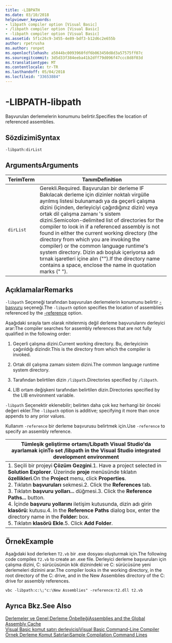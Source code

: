 ```yaml
---
title: -LIBPATH
ms.date: 03/10/2018
helpviewer_keywords:
- libpath compiler option [Visual Basic]
- /libpath compiler option [Visual Basic]
- -libpath compiler option [Visual Basic]
ms.assetid: 5f1c26c9-3455-4e89-bdf3-b12d6c2e655b
author: rpetrusha
ms.author: ronpet
ms.openlocfilehash: a5044bc0093960fdf6b063450d8d3a57575ff07c
ms.sourcegitcommit: 3d5d33f384eeba41b2dff79d096f47ccc8d8f03d
ms.translationtype: MT
ms.contentlocale: tr-TR
ms.lasthandoff: 05/04/2018
ms.locfileid: "33653884"
---
```

# <a name="-libpath"></a><span data-ttu-id="0ba04-102">-LIBPATH</span><span class="sxs-lookup"><span data-stu-id="0ba04-102">-libpath</span></span>
<span data-ttu-id="0ba04-103">Başvurulan derlemelerin konumunu belirtir.</span><span class="sxs-lookup"><span data-stu-id="0ba04-103">Specifies the location of referenced assemblies.</span></span>  
  
## <a name="syntax"></a><span data-ttu-id="0ba04-104">Sözdizimi</span><span class="sxs-lookup"><span data-stu-id="0ba04-104">Syntax</span></span>  
  
```  
-libpath:dirList  
```  
  
## <a name="arguments"></a><span data-ttu-id="0ba04-105">Arguments</span><span class="sxs-lookup"><span data-stu-id="0ba04-105">Arguments</span></span>  
  
|<span data-ttu-id="0ba04-106">Terim</span><span class="sxs-lookup"><span data-stu-id="0ba04-106">Term</span></span>|<span data-ttu-id="0ba04-107">Tanım</span><span class="sxs-lookup"><span data-stu-id="0ba04-107">Definition</span></span>|  
|---|---|  
|`dirList`|<span data-ttu-id="0ba04-108">Gerekli.</span><span class="sxs-lookup"><span data-stu-id="0ba04-108">Required.</span></span> <span data-ttu-id="0ba04-109">Başvurulan bir derleme IF Bakılacak derleme için dizinler noktalı virgülle ayrılmış listesi bulunamadı ya da geçerli çalışma dizini (içinden, derleyiciyi çağırdığınız dizin) veya ortak dil çalışma zamanı 's sistem dizini.</span><span class="sxs-lookup"><span data-stu-id="0ba04-109">Semicolon-delimited list of directories for the compiler to look in if a referenced assembly is not found in either the current working directory (the directory from which you are invoking the compiler) or the common language runtime's system directory.</span></span> <span data-ttu-id="0ba04-110">Dizin adı boşluk içeriyorsa adı tırnak işaretleri içine alın ("").</span><span class="sxs-lookup"><span data-stu-id="0ba04-110">If the directory name contains a space, enclose the name in quotation marks (" ").</span></span>|  
  
## <a name="remarks"></a><span data-ttu-id="0ba04-111">Açıklamalar</span><span class="sxs-lookup"><span data-stu-id="0ba04-111">Remarks</span></span>  
 <span data-ttu-id="0ba04-112">`-libpath` Seçeneği tarafından başvurulan derlemelerin konumunu belirtir [-başvuru](../../../visual-basic/reference/command-line-compiler/reference.md) seçeneği.</span><span class="sxs-lookup"><span data-stu-id="0ba04-112">The `-libpath` option specifies the location of assemblies referenced by the [-reference](../../../visual-basic/reference/command-line-compiler/reference.md) option.</span></span>  
  
 <span data-ttu-id="0ba04-113">Aşağıdaki sırayla tam olarak nitelenmiş değil derleme başvurularını derleyici arar:</span><span class="sxs-lookup"><span data-stu-id="0ba04-113">The compiler searches for assembly references that are not fully qualified in the following order:</span></span>  
  
1.  <span data-ttu-id="0ba04-114">Geçerli çalışma dizini.</span><span class="sxs-lookup"><span data-stu-id="0ba04-114">Current working directory.</span></span> <span data-ttu-id="0ba04-115">Bu, derleyicinin çağırıldığı dizindir.</span><span class="sxs-lookup"><span data-stu-id="0ba04-115">This is the directory from which the compiler is invoked.</span></span>  
  
2.  <span data-ttu-id="0ba04-116">Ortak dil çalışma zamanı sistem dizini.</span><span class="sxs-lookup"><span data-stu-id="0ba04-116">The common language runtime system directory.</span></span>  
  
3.  <span data-ttu-id="0ba04-117">Tarafından belirtilen dizin `/libpath`.</span><span class="sxs-lookup"><span data-stu-id="0ba04-117">Directories specified by `/libpath`.</span></span>  
  
4.  <span data-ttu-id="0ba04-118">LIB ortam değişkeni tarafından belirtilen dizin.</span><span class="sxs-lookup"><span data-stu-id="0ba04-118">Directories specified by the LIB environment variable.</span></span>  
  
 <span data-ttu-id="0ba04-119">`-libpath` Seçenektir eklenebilir; belirten daha çok kez herhangi bir önceki değeri ekler.</span><span class="sxs-lookup"><span data-stu-id="0ba04-119">The `-libpath` option is additive; specifying it more than once appends to any prior values.</span></span>  
  
 <span data-ttu-id="0ba04-120">Kullanım `-reference` bir derleme başvurusu belirtmek için.</span><span class="sxs-lookup"><span data-stu-id="0ba04-120">Use `-reference` to specify an assembly reference.</span></span>  
  
|<span data-ttu-id="0ba04-121">Tümleşik geliştirme ortamı/Libpath Visual Studio'da ayarlamak için</span><span class="sxs-lookup"><span data-stu-id="0ba04-121">To set /libpath in the Visual Studio integrated development environment</span></span>|  
|---|  
|<span data-ttu-id="0ba04-122">1.  Seçili bir projeyi **Çözüm Gezgini**.</span><span class="sxs-lookup"><span data-stu-id="0ba04-122">1.  Have a project selected in **Solution Explorer**.</span></span> <span data-ttu-id="0ba04-123">Üzerinde **proje** menüsünde tıklatın **özellikleri**.</span><span class="sxs-lookup"><span data-stu-id="0ba04-123">On the **Project** menu, click **Properties**.</span></span> <br /><span data-ttu-id="0ba04-124">2.  Tıklatın **başvuruları** sekmesi.</span><span class="sxs-lookup"><span data-stu-id="0ba04-124">2.  Click the **References** tab.</span></span><br /><span data-ttu-id="0ba04-125">3.  Tıklatın **başvuru yolları...**  düğmesi.</span><span class="sxs-lookup"><span data-stu-id="0ba04-125">3.  Click the **Reference Paths...** button.</span></span><br /><span data-ttu-id="0ba04-126">4.  İçinde **başvuru yollarını** iletişim kutusunda, dizin adı girin **klasörü:** kutusu.</span><span class="sxs-lookup"><span data-stu-id="0ba04-126">4.  In the **Reference Paths** dialog box, enter the directory name in the **Folder:** box.</span></span><br /><span data-ttu-id="0ba04-127">5.  Tıklatın **klasörü Ekle**.</span><span class="sxs-lookup"><span data-stu-id="0ba04-127">5.  Click **Add Folder**.</span></span>|  
  
## <a name="example"></a><span data-ttu-id="0ba04-128">Örnek</span><span class="sxs-lookup"><span data-stu-id="0ba04-128">Example</span></span>  
 <span data-ttu-id="0ba04-129">Aşağıdaki kod derlerken `T2.vb` bir .exe dosyası oluşturmak için.</span><span class="sxs-lookup"><span data-stu-id="0ba04-129">The following code compiles `T2.vb` to create an .exe file.</span></span> <span data-ttu-id="0ba04-130">Derleyici derleme başvuruları için çalışma dizini, C: sürücüsünün kök dizinindeki ve C: sürücüsüne yeni derlemeleri dizinini arar.</span><span class="sxs-lookup"><span data-stu-id="0ba04-130">The compiler looks in the working directory, in the root directory of the C: drive, and in the New Assemblies directory of the C: drive for assembly references.</span></span>  
  
```console  
vbc -libpath:c:\;"c:\New Assemblies" -reference:t2.dll t2.vb  
```  
  
## <a name="see-also"></a><span data-ttu-id="0ba04-131">Ayrıca Bkz.</span><span class="sxs-lookup"><span data-stu-id="0ba04-131">See Also</span></span>  
 [<span data-ttu-id="0ba04-132">Derlemeler ve Genel Derleme Önbelleği</span><span class="sxs-lookup"><span data-stu-id="0ba04-132">Assemblies and the Global Assembly Cache</span></span>](../../../visual-basic/programming-guide/concepts/assemblies-gac/index.md)  
 [<span data-ttu-id="0ba04-133">Visual Basic komut satırı derleyicisi</span><span class="sxs-lookup"><span data-stu-id="0ba04-133">Visual Basic Command-Line Compiler</span></span>](../../../visual-basic/reference/command-line-compiler/index.md)  
 [<span data-ttu-id="0ba04-134">Örnek Derleme Komut Satırları</span><span class="sxs-lookup"><span data-stu-id="0ba04-134">Sample Compilation Command Lines</span></span>](../../../visual-basic/reference/command-line-compiler/sample-compilation-command-lines.md)
